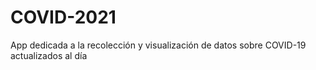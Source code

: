 # COVID-2021
App dedicada a la recolección y visualización de datos sobre COVID-19 actualizados al día
